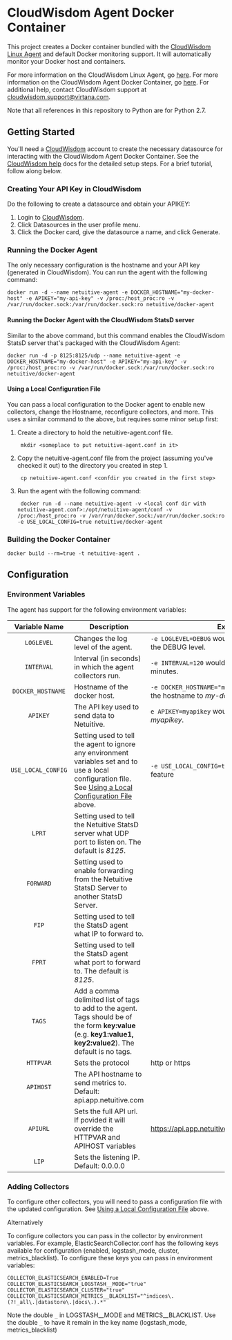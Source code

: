 CloudWisdom Agent Docker Container
=================================

This project creates a Docker container bundled with the [CloudWisdom Linux Agent](https://github.com/Netuitive/omnibus-netuitive-agent) and default Docker monitoring support.  It will automatically monitor your Docker host and containers.

For more information on the CloudWisdom Linux Agent, go [here](https://docs.virtana.com/en/linux-agent.html). For more information on the CloudWisdom Agent Docker Container, go [here](https://docs.virtana.com/en/docker-install.html). For additional help, contact CloudWisdom support at [cloudwisdom.support@virtana.com](mailto:cloudwisdom.support@virtana.com).

Note that all references in this repository to Python are for Python 2.7.

Getting Started
----------------

You'll need a [CloudWisdom](https://try.cloudwisdom.virtana.com/) account to create the necessary datasource for interacting with the CloudWisdom Agent Docker Container. See the [CloudWisdom help](https://docs.virtana.com/en/docker.html) docs for the detailed setup steps. For a brief tutorial, follow along below.

### Creating Your API Key in CloudWisdom
Do the following to create a datasource and obtain your APIKEY:

1. Login to [CloudWisdom](https://try.cloudwisdom.virtana.com/).
1. Click Datasources in the user profile menu.
1. Click the Docker card, give the datasource a name, and click Generate.

### Running the Docker Agent
The only necessary configuration is the hostname and your API key (generated in CloudWisdom).  You can run the agent with the following command:

    docker run -d --name netuitive-agent -e DOCKER_HOSTNAME="my-docker-host" -e APIKEY="my-api-key" -v /proc:/host_proc:ro -v /var/run/docker.sock:/var/run/docker.sock:ro netuitive/docker-agent

#### Running the Docker Agent with the CloudWisdom StatsD server
Similar to the above command, but this command enables the CloudWisdom StatsD server that's packaged with the CloudWisdom Agent:

    docker run -d -p 8125:8125/udp --name netuitive-agent -e DOCKER_HOSTNAME="my-docker-host" -e APIKEY="my-api-key" -v /proc:/host_proc:ro -v /var/run/docker.sock:/var/run/docker.sock:ro netuitive/docker-agent

#### Using a Local Configuration File<a name="local-config-link"></a>
You can pass a local configuration to the Docker agent to enable new collectors, change the Hostname, reconfigure collectors, and more. This uses a similar command to the above, but requires some minor setup first:

1. Create a directory to hold the netuitive-agent.conf file.

        mkdir <someplace to put netuitive-agent.conf in it>

1. Copy the netuitive-agent.conf file from the project (assuming you've checked it out) to the directory you created in step 1.

        cp netuitive-agent.conf <confdir you created in the first step>

1. Run the agent with the following command:

        docker run -d --name netuitive-agent -v <local conf dir with netuitive-agent.conf>:/opt/netuitive-agent/conf -v /proc:/host_proc:ro -v /var/run/docker.sock:/var/run/docker.sock:ro -e USE_LOCAL_CONFIG=true netuitive/docker-agent

### Building the Docker Container

    docker build --rm=true -t netuitive-agent .

Configuration
--------------

### Environment Variables
The agent has support for the following environment variables:

| Variable Name | Description | Example |
|:---------------:|-------------|---------|
| `LOGLEVEL` | Changes the log level of the agent. | `-e LOGLEVEL=DEBUG` would set the agent to log at the DEBUG level. |
| `INTERVAL` | Interval (in seconds) in which the agent collectors run. | `-e INTERVAL=120` would set the interval to two minutes. |
| `DOCKER_HOSTNAME` | Hostname of the docker host. | `-e DOCKER_HOSTNAME="my-docker-host"` would set the hostname to <i>my-docker-host</i>. |
| `APIKEY` | The API key used to send data to Netuitive. | `e APIKEY=myapikey` would set the API key to <i>myapikey</i>. |
| `USE_LOCAL_CONFIG` | Setting used to tell the agent to ignore any environment variables set and to use a local configuration file. See [Using a Local Configuration File](#local-config-link) above. | `-e USE_LOCAL_CONFIG=true` would enable this feature|
| `LPRT` | Setting used to tell the Netuitive StatsD server what UDP port to listen on. The default is <i>8125</i>. | |
| `FORWARD` | Setting used to enable forwarding from the Netuitive StatsD Server to another StatsD Server. | |
| `FIP` | Setting used to tell the StatsD agent what IP to forward to. | |
| `FPRT` | Setting used to tell the StatsD agent what port to forward to. The default is <i>8125</i>. | |
| `TAGS` | Add a comma delimited list of tags to add to the agent. Tags should be of the form <b>key:value</b> (e.g. <b>key1:value1, key2:value2</b>). The default is no tags. | |
| `HTTPVAR` | Sets the protocol | http or https |
| `APIHOST` | The API hostname to send metrics to. Default: api.app.netuitive.com | |
| `APIURL` | Sets the full API url. If povided it will override the HTTPVAR and APIHOST variables | https://api.app.netuitive.com/ingest/infrastructure |
| `LIP` | Sets the listening IP. Default: 0.0.0.0 | |

### Adding Collectors
To configure other collectors, you will need to pass a configuration file with the updated configuration.  See [Using a Local Configuration File](#local-config-link) above.

Alternatively

To configure collectors you can pass in the collector by environment variables. For example, ElasticSearchCollector.conf has the following keys available for configuration (enabled, logstash_mode, cluster, metrics_blacklist). To configure these keys you can pass in environment variables:

    COLLECTOR_ELASTICSEARCH_ENABLED=True
    COLLECTOR_ELASTICSEARCH_LOGSTASH__MODE="true"
    COLLECTOR_ELASTICSEARCH_CLUSTER="true"
    COLLECTOR_ELASTICSEARCH_METRICS__BLACKLIST="^indices\.(?!_all\.|datastore\.|docs\.).*"

Note the double `_` in LOGSTASH__MODE and METRICS__BLACKLIST. Use the double `_` to have it remain in the key name (logstash_mode, metrics_blacklist)
